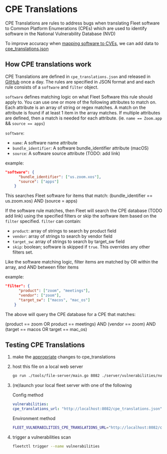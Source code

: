 # CPE Translations

CPE Translations are rules to address bugs when translating Fleet software to Common Platform Enumerations
(CPEs) which are used to identify software in the National Vulnerability Database (NVD)

To improve accuracy when [mapping software to CVEs](../../../docs/Using%20Fleet/Vulnerability-Processing.md), we can add data to [cpe_translations.json](./cpe_translations.json)

## How CPE translations work

CPE Translations are defined in `cpe_translations.json` and released in
[GitHub](https://github.com/fleetdm/nvd) once a day.  The rules are specified in JSON format and
and each rule consists of a `software` and `filter` object.

`software` defines matching logic on what Fleet Software this rule should apply to.  You can use one
or more of the following attributes to match on.  Each attribute is an array of string or regex
matches.  A match on the attribute is found if at least 1 item in the array matches.  If multiple
attributes are defined, then a match is needed for each attribute.  (ie. `name == Zoom.app` &&
`source == apps`)

`software`:

- `name`: A software name attribute 
- `bundle_identifier`: A software bundle_identifier attribute (macOS)
- `source`: A software source attribute (TODO: add link)

example:

```json
"software": {
      "bundle_identifier": ["us.zoom.xos"],
      "source": ["apps"]
    }
```

This searches Fleet software for items that match:
(bundle_identifier == us.zoom.xos) AND (source = apps)

If the software rule matches, then Fleet will search the CPE database (TODO add link) using the
specified filters or skip the software item based on the `filter` specified.  `filter` can contain:

- `product`: array of strings to search by product field
- `vendor`: array of strings to search by vendor field
- `target_sw`: array of strings to search by target_sw field
- `skip`: boolean; software is skipped if `true`.  This overrides any other filters set.

Like the software matching logic, filter items are matched by OR within the array, and AND between
filter items

example:

```json
"filter": {
      "product": ["zoom", "meetings"],
      "vendor": ["zoom"],
      "target_sw": ["macos", "mac_os"]
    }
```

The above will query the CPE database for a CPE that matches:

(product == zoom OR product == meetings) AND (vendor == zoom) AND (target == macos OR target == mac_os)

## Testing CPE Translations

1. make the [appropriate](../../../docs/Using%20Fleet/Vulnerability-Processing.md#Improving-accuracy) changes to cpe_translations

2. host this file on a local web server

    ```bash
    go run ./tools/file-server/main.go 8082 ./server/vulnerabilities/nvd/
    ```

3. (re)launch your local fleet server with one of the following

    Config method

    ```yaml
    vulnerabilities:
    cpe_translations_url: "http://localhost:8082/cpe_translations.json"
    ```

    Environment method

    ```bash
    FLEET_VULNERABILITIES_CPE_TRANSLATIONS_URL="http://localhost:8082/cpe_translations.json" ./build/fleet serve --dev --dev_license --logging_debug
    ```

4. trigger a vulnerabilities scan

    ```bash
    fleetctl trigger --name vulnerabilities
    ```
